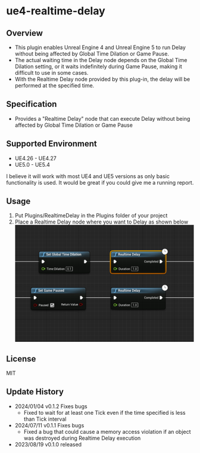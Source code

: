 # ue4-realtime-delay
## Overview
* This plugin enables Unreal Engine 4 and Unreal Engine 5 to run Delay without being affected by Global Time Dilation or Game Pause.
* The actual waiting time in the Delay node depends on the Global Time Dilation setting, or it waits indefinitely during Game Pause, making it difficult to use in some cases.
* With the Realtime Delay node provided by this plug-in, the delay will be performed at the specified time.

## Specification

* Provides a "Realtime Delay" node that can execute Delay without being affected by Global Time Dilation or Game Pause

## Supported Environment

* UE4.26 - UE4.27
* UE5.0 - UE5.4

I believe it will work with most UE4 and UE5 versions as only basic functionality is used. It would be great if you could give me a running report.

## Usage

1. Put Plugins/RealtimeDelay in the Plugins folder of your project
1. Place a Realtime Delay node where you want to Delay as shown below
![](images/image.png)

## License
MIT

## Update History
* 2024/01/04 v0.1.2 Fixes bugs
  * Fixed to wait for at least one Tick even if the time specified is less than Tick interval
* 2024/07/11 v0.1.1 Fixes bugs
  * Fixed a bug that could cause a memory access violation if an object was destroyed during Realtime Delay execution
* 2023/08/19 v0.1.0 released

